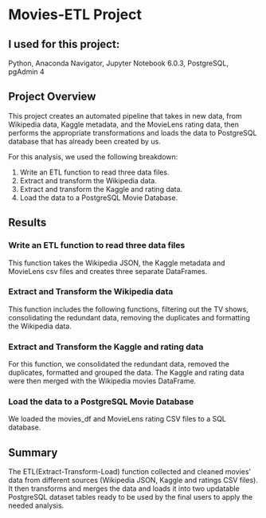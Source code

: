 # Movies-ETL Project

## I used for this project:

Python, Anaconda Navigator, Jupyter Notebook 6.0.3, PostgreSQL, pgAdmin 4


## Project Overview

This project creates an automated pipeline that takes in new data, from Wikipedia data, Kaggle metadata, and the MovieLens rating data, then performs the appropriate transformations and loads the data to PostgreSQL database that has already been created by us.

For this analysis, we used the following breakdown:

1.	Write an ETL function to read three data files.
2.	Extract and transform the Wikipedia data.
3.	Extract and transform the Kaggle and rating data.
4.	Load the data to a PostgreSQL Movie Database.

## Results

### Write an ETL function to read three data files

This function takes the Wikipedia JSON, the Kaggle metadata and MovieLens csv files and creates three separate DataFrames.

### Extract and Transform the Wikipedia data

This function includes the following functions, filtering out the TV shows, consolidating the redundant data, removing the duplicates and formatting the Wikipedia data.

### Extract and Transform the Kaggle and rating data

For this function, we consolidated the redundant data, removed the duplicates, formatted and grouped the data.
The Kaggle and rating data were then merged with the Wikipedia movies DataFrame.

### Load the data to a PostgreSQL Movie Database

We loaded the movies_df  and MovieLens rating CSV files to a SQL database.

## Summary

The ETL(Extract-Transform-Load) function collected and cleaned movies’ data from different sources (Wikipedia JSON, Kaggle and ratings CSV files). It then transforms and merges the data and loads it into two updatable PostgreSQL dataset tables ready to be used by the final users to apply the needed analysis.
